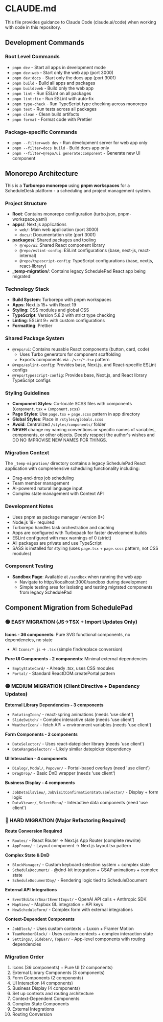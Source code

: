 # CLAUDE.md

This file provides guidance to Claude Code (claude.ai/code) when working with code in this repository.

## Development Commands

### Root Level Commands
- `pnpm dev` - Start all apps in development mode
- `pnpm dev:web` - Start only the web app (port 3000)
- `pnpm dev:docs` - Start only the docs app (port 3001)
- `pnpm build` - Build all apps and packages
- `pnpm build:web` - Build only the web app
- `pnpm lint` - Run ESLint on all packages
- `pnpm lint:fix` - Run ESLint with auto-fix
- `pnpm type-check` - Run TypeScript type checking across monorepo
- `pnpm test` - Run tests across all packages
- `pnpm clean` - Clean build artifacts
- `pnpm format` - Format code with Prettier

### Package-specific Commands
- `pnpm --filter=web dev` - Run development server for web app only
- `pnpm --filter=docs build` - Build docs app only
- `pnpm --filter=@repo/ui generate:component` - Generate new UI component

## Monorepo Architecture

This is a **Turborepo monorepo** using **pnpm workspaces** for a ScheduleDesk platform - a scheduling and project management system.

### Project Structure
- **Root**: Contains monorepo configuration (turbo.json, pnpm-workspace.yaml)
- **apps/**: Next.js applications
  - `web/`: Main web application (port 3000)
  - `docs/`: Documentation site (port 3001)
- **packages/**: Shared packages and tooling
  - `@repo/ui`: Shared React component library
  - `@repo/eslint-config`: ESLint configurations (base, next-js, react-internal)
  - `@repo/typescript-config`: TypeScript configurations (base, nextjs, react-library)
- **_temp-migration/**: Contains legacy SchedulePad React app being migrated

### Technology Stack
- **Build System**: Turborepo with pnpm workspaces
- **Apps**: Next.js 15+ with React 19
- **Styling**: CSS modules and global CSS
- **TypeScript**: Version 5.8.2 with strict type checking
- **Linting**: ESLint 9+ with custom configurations
- **Formatting**: Prettier

### Shared Package System
- `@repo/ui`: Contains reusable React components (button, card, code)
  - Uses Turbo generators for component scaffolding
  - Exports components via `./src/*.tsx` pattern
- `@repo/eslint-config`: Provides base, Next.js, and React-specific ESLint configs
- `@repo/typescript-config`: Provides base, Next.js, and React library TypeScript configs

### Styling Guidelines
- **Component Styles**: Co-locate SCSS files with components (`Component.tsx` + `Component.scss`)
- **Page Styles**: Use `page.tsx` + `page.scss` pattern in app directory
- **Global Styles**: Place in `/styles/globals.scss`
- **Avoid**: Centralized `/styles/components/` folder
- **NEVER** change my naming conventions or specific names of variables, components, or other objects. Deeply respect the author's wishes and DO NO IMPROVISE NEW NAMES FOR THINGS. 

### Migration Context
The `_temp-migration/` directory contains a legacy SchedulePad React application with comprehensive scheduling functionality including:
- Drag-and-drop job scheduling
- Team member management
- AI-powered natural language input
- Complex state management with Context API

### Development Notes
- Uses pnpm as package manager (version 8+)
- Node.js 18+ required
- Turborepo handles task orchestration and caching
- Apps are configured with Turbopack for faster development builds
- ESLint configured with max warnings of 0 (strict)
- All packages are private and use TypeScript
- SASS is installed for styling (uses `page.tsx` + `page.scss` pattern, not CSS modules)

### Component Testing
- **Sandbox Page**: Available at `/sandbox` when running the web app
  - Navigate to http://localhost:3000/sandbox during development
  - Simple testing area for isolating and testing migrated components from legacy SchedulePad

## Component Migration from SchedulePad

### 🟢 EASY MIGRATION (JS→TSX + Import Updates Only)
**Icons - 36 components**: Pure SVG functional components, no dependencies, no state
- All `Icons/*.js` → `.tsx` (simple find/replace conversion)

**Pure UI Components - 2 components**: Minimal external dependencies
- `EmptyStateCard/` - Already .tsx, uses CSS modules
- `Portal/` - Standard ReactDOM.createPortal pattern

### 🟡 MEDIUM MIGRATION (Client Directive + Dependency Updates)
**External Library Dependencies - 3 components**
- `RotatingIcon/` - react-spring animations (needs 'use client')
- `SlideSwitch/` - Complex interactive state (needs 'use client')
- `WeatherIcon/` - fetch API + environment variables (needs 'use client')

**Form Components - 2 components**
- `DateSelector/` - Uses react-datepicker library (needs 'use client')
- `DateRangeSelector/` - Likely similar datepicker dependency

**UI Interaction - 4 components**
- `Dialog/`, `Modal/`, `Popover/` - Portal-based overlays (need 'use client')
- `DragDrop/` - Basic DnD wrapper (needs 'use client')

**Business Display - 4 components**
- `JobDetailsView/`, `JobVisitConfirmationStatusSelector/` - Display + form logic
- `DataViewer/`, `SelectMenu/` - Interactive data components (need 'use client')

### 🔴 HARD MIGRATION (Major Refactoring Required)
**Route Conversion Required**
- `Routes/` - React Router → Next.js App Router (complete rewrite)
- `AppFrame/` - Layout component → Next.js layout.tsx pattern

**Complex State & DnD**
- `BlockManager/` - Custom keyboard selection system + complex state
- `ScheduleDocument/` - @dnd-kit integration + GSAP animations + complex state
- `ScheduleDocumentDay/` - Rendering logic tied to ScheduleDocument

**External API Integrations**
- `EventEditor/SmartEventInput/` - OpenAI API calls + Anthropic SDK
- `MapView/` - Mapbox GL integration + API keys
- `NewScheduleForm/` - Complex form with external integrations

**Context-Dependent Components**
- `JobBlock/` - Uses custom contexts + Luxon + Framer Motion
- `TeamMemberBlock/` - Uses custom contexts + complex interaction state
- `Settings/`, `Sidebar/`, `TopBar/` - App-level components with routing dependencies

### Migration Order
1. Icons (36 components) + Pure UI (2 components)
2. External Library Components (3 components)
3. Form Components (2 components)
4. UI Interaction (4 components)
5. Business Display (4 components)
6. Set up contexts and routing architecture
7. Context-Dependent Components
8. Complex State Components
9. External Integrations
10. Routing Conversion